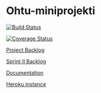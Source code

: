 # Ohtu-miniprojekti

[![Build Status](https://travis-ci.org/eturivi/ohtu-miniprojekti.svg?branch=master)](https://travis-ci.org/eturivi/ohtu-miniprojekti)

[![Coverage Status](https://coveralls.io/repos/github/eturivi/ohtu-miniprojekti/badge.svg?branch=master)](https://coveralls.io/github/eturivi/ohtu-miniprojekti)

[Project Backlog](https://trello.com/b/8Wocccve)

[Sprint II Backlog](https://trello.com/b/MGD2YK9W)

[Documentation](https://github.com/eturivi/ohtu-miniprojekti/tree/master/documentation)

[Heroku instance](https://eturivi.herokuapp.com)
